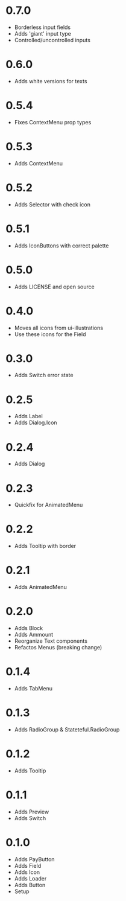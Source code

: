 # 0.7.0

- Borderless input fields
- Adds 'giant' input type
- Controlled/uncontrolled inputs

# 0.6.0

- Adds white versions for texts

# 0.5.4

- Fixes ContextMenu prop types

# 0.5.3

- Adds ContextMenu

# 0.5.2

- Adds Selector with check icon

# 0.5.1

- Adds IconButtons with correct palette

# 0.5.0

- Adds LICENSE and open source

# 0.4.0

- Moves all icons from ui-illustrations
- Use these icons for the Field

# 0.3.0

- Adds Switch error state

# 0.2.5

- Adds Label
- Adds Dialog.Icon

# 0.2.4

- Adds Dialog

# 0.2.3

- Quickfix for AnimatedMenu

# 0.2.2

- Adds Tooltip with border

# 0.2.1

- Adds AnimatedMenu

# 0.2.0

- Adds Block
- Adds Ammount
- Reorganize Text components
- Refactos Menus (breaking change)

# 0.1.4

- Adds TabMenu

# 0.1.3

- Adds RadioGroup & Stateteful.RadioGroup

# 0.1.2

- Adds Tooltip

# 0.1.1

- Adds Preview
- Adds Switch

# 0.1.0

- Adds PayButton
- Adds Field
- Adds Icon
- Adds Loader
- Adds Button
- Setup
